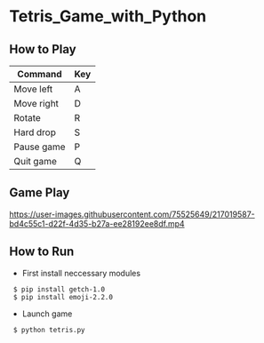 # Tetris_Game_with_Python

## How to Play
| Command      | Key           |
|--------------|---------------|
| Move left    | A             |
| Move right   | D             |
| Rotate       | R             |
| Hard drop    | S             |
| Pause game   | P             |
| Quit game    | Q             |

## Game Play
https://user-images.githubusercontent.com/75525649/217019587-bd4c55c1-d22f-4d35-b27a-ee28192ee8df.mp4

## How to Run
- First install neccessary modules
```
 $ pip install getch-1.0
 $ pip install emoji-2.2.0
```
- Launch game
```
 $ python tetris.py
```